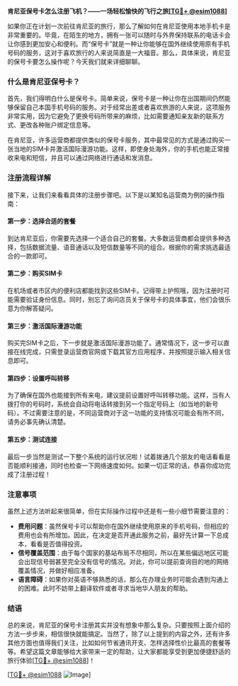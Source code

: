 **肯尼亚保号卡怎么注册飞机？——一场轻松愉快的飞行之旅[[TG💪+ @esim1088](https://t.me/s/esim1088)]**

如果你正在计划一次前往肯尼亚的旅行，那么了解如何在肯尼亚使用本地手机卡是非常重要的。毕竟，在陌生的地方，拥有一张可以随时与外界保持联系的电话卡会让你感到更加安心和便利。而“保号卡”就是一种让你能够在国外继续使用原有手机号码的服务，这对于喜欢旅行的人来说简直是一大福音。那么，具体来说，肯尼亚的保号卡要怎么操作呢？今天我们就来详细聊聊。

### 什么是肯尼亚保号卡？

首先，我们得明白什么是保号卡。简单来说，保号卡是一种让你在出国期间仍然能够保留自己本国手机号码的服务。对于经常出差或者喜欢旅游的人来说，这项服务非常实用，因为它避免了更换号码所带来的麻烦，比如需要通知亲友新的联系方式、更改各种账户绑定信息等。

在肯尼亚，许多运营商都提供类似的保号卡服务，其中最常见的方式是通过购买一张当地的SIM卡并激活国际漫游功能。这样，即使身处海外，你的手机也能正常接收来电和短信，并且可以通过网络进行通话和发消息。

### 注册流程详解

接下来，让我们来看看具体的注册步骤吧。以下是以某知名运营商为例的操作指南：

#### 第一步：选择合适的套餐
到达肯尼亚后，你需要先选择一个适合自己的套餐。大多数运营商都会提供多种选择，包括数据流量、语音通话以及短信数量等不同的组合。根据你的需求挑选最适合的一款即可。

#### 第二步：购买SIM卡
在机场或者市区内的便利店都能找到这些SIM卡。记得带上护照哦，因为注册时可能需要验证身份信息。同时，别忘了询问店员关于保号卡的具体事宜，他们会很乐意为你解答疑问。

#### 第三步：激活国际漫游功能
购买完SIM卡之后，下一步就是激活国际漫游功能了。通常情况下，这一步可以直接在线完成，只需登录运营商官网或下载其官方应用程序，并按照提示输入相关信息即可。

#### 第四步：设置呼叫转移
为了确保在国外也能接到所有来电，建议提前设置好呼叫转移功能。这样，当有人拨打你的号码时，系统会自动将电话转接到另一个指定号码上（如当地的新号码）。不过需要注意的是，不同运营商对于这一功能的支持情况可能会有所不同，请务必事先确认清楚。

#### 第五步：测试连接
最后一步当然是测试一下整个系统的运行状况啦！试着拨通几个朋友的电话看看是否能顺利接通，同时也检查一下网络速度如何。如果一切正常的话，恭喜你成功完成了注册过程！

### 注意事项
虽然上述方法听起来很简单，但在实际操作过程中还是有一些小细节需要注意的：

- **费用问题**：虽然保号卡可以帮助你在国外继续使用原来的手机号码，但相应的费用也会有所增加。因此，在决定是否开通此服务之前，最好先计算一下总成本，看看是否值得投资。
- **信号覆盖范围**：由于每个国家的基站布局不尽相同，所以在某些偏远地区可能会出现信号弱甚至完全没有信号的情况。对此，你可以提前查询目的地的网络覆盖情况，并做好相应准备。
- **语言障碍**：如果你对英语不够熟悉的话，那么在办理业务时可能会遇到沟通上的困难。此时不妨带上翻译软件或者寻求当地华人朋友的帮助。

### 结语

总的来说，肯尼亚的保号卡注册其实并没有想象中那么复杂。只要按照上面介绍的方法一步步来，相信很快就能搞定。当然了，除了以上提到的内容之外，还有许多其他方面也值得我们关注，比如如何节省通讯开支、怎样选择性价比最高的套餐等等。希望这篇文章能够给大家带来一定的帮助，让大家都能享受到更加便捷舒适的旅行体验[[TG💪+ @esim1088](https://t.me/s/esim1088)]！

[[TG💪+ @esim1088](https://t.me/s/esim1088) ![Image](https://i.postimg.cc/4NQfJmqS/Snipaste-2025-05-13-00-14-12.png)]
